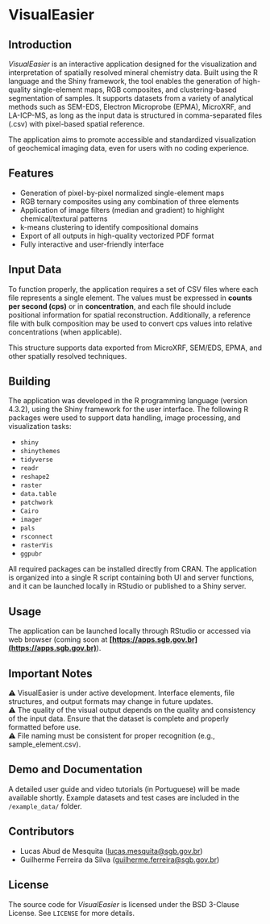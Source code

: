 # VisualEasier

## Introduction  
*VisualEasier* is an interactive application designed for the visualization and interpretation of spatially resolved mineral chemistry data. Built using the R language and the Shiny framework, the tool enables the generation of high-quality single-element maps, RGB composites, and clustering-based segmentation of samples. It supports datasets from a variety of analytical methods such as SEM-EDS, Electron Microprobe (EPMA), MicroXRF, and LA-ICP-MS, as long as the input data is structured in comma-separated files (.csv) with pixel-based spatial reference.

The application aims to promote accessible and standardized visualization of geochemical imaging data, even for users with no coding experience.

## Features  
- Generation of pixel-by-pixel normalized single-element maps  
- RGB ternary composites using any combination of three elements  
- Application of image filters (median and gradient) to highlight chemical/textural patterns  
- k-means clustering to identify compositional domains  
- Export of all outputs in high-quality vectorized PDF format  
- Fully interactive and user-friendly interface

## Input Data  
To function properly, the application requires a set of CSV files where each file represents a single element. The values must be expressed in **counts per second (cps)** or in **concentration**, and each file should include positional information for spatial reconstruction. Additionally, a reference file with bulk composition may be used to convert cps values into relative concentrations (when applicable).  

This structure supports data exported from MicroXRF, SEM/EDS, EPMA, and other spatially resolved techniques.

## Building  
The application was developed in the R programming language (version 4.3.2), using the Shiny framework for the user interface. The following R packages were used to support data handling, image processing, and visualization tasks:

- `shiny`  
- `shinythemes`  
- `tidyverse`  
- `readr`  
- `reshape2`  
- `raster`  
- `data.table`  
- `patchwork`  
- `Cairo`  
- `imager`  
- `pals`  
- `rsconnect`  
- `rasterVis`  
- `ggpubr`  

All required packages can be installed directly from CRAN. The application is organized into a single R script containing both UI and server functions, and it can be launched locally in RStudio or published to a Shiny server.

## Usage  
The application can be launched locally through RStudio or accessed via web browser (coming soon at **[https://apps.sgb.gov.br](https://apps.sgb.gov.br)**).  

## Important Notes  
⚠️ VisualEasier is under active development. Interface elements, file structures, and output formats may change in future updates.  
⚠️ The quality of the visual output depends on the quality and consistency of the input data. Ensure that the dataset is complete and properly formatted before use.  
⚠️ File naming must be consistent for proper recognition (e.g., sample_element.csv).  

## Demo and Documentation  
A detailed user guide and video tutorials (in Portuguese) will be made available shortly. Example datasets and test cases are included in the `/example_data/` folder.

## Contributors  
- Lucas Abud de Mesquita (lucas.mesquita@sgb.gov.br)
- Guilherme Ferreira da Silva (guilherme.ferreira@sgb.gov.br)  

## License  
The source code for *VisualEasier* is licensed under the BSD 3-Clause License. See `LICENSE` for more details.
